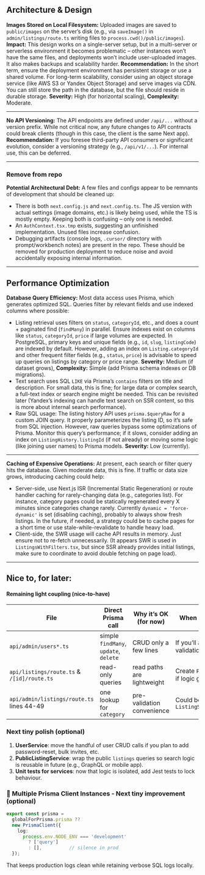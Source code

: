 ## Architecture & Design

**Images Stored on Local Filesystem:** Uploaded images are saved to `public/images` on the server’s disk (e.g., via `saveImage()` in `admin/listings/route.ts` writing files to `process.cwd()/public/images`). **Impact:** This design works on a single-server setup, but in a multi-server or serverless environment it becomes problematic – other instances won’t have the same files, and deployments won’t include user-uploaded images. It also makes backups and scalability harder. **Recommendation:** In the short term, ensure the deployment environment has persistent storage or use a shared volume. For long-term scalability, consider using an object storage service (like AWS S3 or Yandex Object Storage) and serve images via CDN. You can still store the path in the database, but the file should reside in durable storage. **Severity:** High (for horizontal scaling), **Complexity:** Moderate.

---

**No API Versioning:** The API endpoints are defined under `/api/...` without a version prefix. While not critical now, any future changes to API contracts could break clients (though in this case, the client is the same Next app). **Recommendation:** If you foresee third-party API consumers or significant evolution, consider a versioning strategy (e.g., `/api/v1/...`). For internal use, this can be deferred. 

---

### Remove from repo

**Potential Architectural Debt:** A few files and configs appear to be remnants of development that should be cleaned up:

- There is both `next.config.js` and `next.config.ts`. The JS version with actual settings (image domains, etc.) is likely being used, while the TS is mostly empty. Keeping both is confusing – only one is needed.
- An `AuthContext.tsx.tmp` exists, suggesting an unfinished implementation. Unused files increase confusion.
- Debugging artifacts (console logs, `.cursor/` directory with prompt/workbench notes) are present in the repo. These should be removed for production deployment to reduce noise and avoid accidentally exposing internal information.

---

## Performance Optimization

**Database Query Efficiency:** Most data access uses Prisma, which generates optimized SQL. Queries filter by relevant fields and use indexed columns where possible:

- Listing retrieval uses filters on `status`, `categoryId`, etc., and does a count + paginated find (`findMany`) in parallel. Ensure indexes exist on columns like `status`, `categoryId`, `price` if large volumes are expected. In PostgreSQL, primary keys and unique fields (e.g., `id`, `slug`, `listingCode`) are indexed by default. However, adding an index on `Listing.categoryId` and other frequent filter fields (e.g., `status`, `price`) is advisable to speed up queries on listings by category or price range. **Severity:** Medium (if dataset grows), **Complexity:** Simple (add Prisma schema indexes or DB migrations).
- Text search uses SQL `LIKE` via Prisma’s `contains` filters on title and description. For small data, this is fine; for large data or complex search, a full-text index or search engine might be needed. This can be revisited later (Yandex’s indexing can handle text search on SSR content, so this is more about internal search performance).
- Raw SQL usage: The listing history API uses `prisma.$queryRaw` for a custom JOIN query. It properly parameterizes the listing ID, so it’s safe from SQL injection. However, raw queries bypass some optimizations of Prisma. Monitor this query’s performance; if it slows, consider adding an index on `ListingHistory.listingId` (if not already) or moving some logic (like joining user names) to Prisma models. **Severity:** Low (currently).


---

**Caching of Expensive Operations:** At present, each search or filter query hits the database. Given moderate data, this is fine. If traffic or data size grows, introducing caching could help:

- Server-side, use Next.js ISR (Incremental Static Regeneration) or route handler caching for rarely-changing data (e.g., categories list). For instance, category pages could be statically regenerated every X minutes since categories change rarely. Currently `dynamic = 'force-dynamic'` is set (disabling caching), probably to always show fresh listings. In the future, if needed, a strategy could be to cache pages for a short time or use stale-while-revalidate to handle heavy load.
- Client-side, the SWR usage will cache API results in memory. Just ensure not to re-fetch unnecessarily. (It appears SWR is used in `ListingsWithFilters.tsx`, but since SSR already provides initial listings, make sure to coordinate to avoid double fetching on page load).

---

## Nice to, for later: 

#### Remaining light coupling (nice-to-have)

| File | Direct Prisma call | Why it’s OK (for now) | When to move to a service |
|------|-------------------|-----------------------|---------------------------|
| `api/admin/users*.ts` | simple `findMany`, `update`, `delete` | CRUD only a few lines | If you’ll add user roles/ stats/ validation |
| `api/listings/route.ts` & `/[id]/route.ts` | read-only queries | read paths are lightweight | Create `PublicListingService` if logic grows |
| `api/admin/listings/route.ts` lines 44-49 | one lookup for `category` | pre-validation convenience | Could be part of `ListingService.createListing` |

### Next tiny polish (optional)

1. **UserService**: move the handful of user CRUD calls if you plan to add password-reset, bulk invites, etc.
2. **PublicListingService**: wrap the public `listings` queries so search logic is reusable in future (e.g., GraphQL or mobile app).
3. **Unit tests for services**: now that logic is isolated, add Jest tests to lock behaviour.


### 📌 Multiple Prisma Client Instances - Next tiny improvement (optional)

```ts
export const prisma =
  globalForPrisma.prisma ??
  new PrismaClient({
    log:
      process.env.NODE_ENV === 'development'
        ? ['query']
        : [],          // silence in prod
  });
```

That keeps production logs clean while retaining verbose SQL logs locally.

